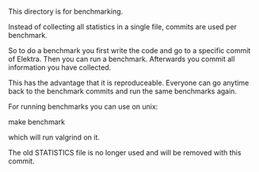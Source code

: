This directory is for benchmarking.

Instead of collecting all statistics in a single file,
commits are used per benchmark.

So to do a benchmark you first write the code and
go to a specific commit of Elektra. Then you can
run a benchmark. Afterwards you commit all information
you have collected.

This has the advantage that it is reproduceable.
Everyone can go anytime back to the benchmark commits
and run the same benchmarks again.

For running benchmarks you can use on unix:

   make benchmark

which will run valgrind on it.

The old STATISTICS file is no longer used and will be
removed with this commit.
